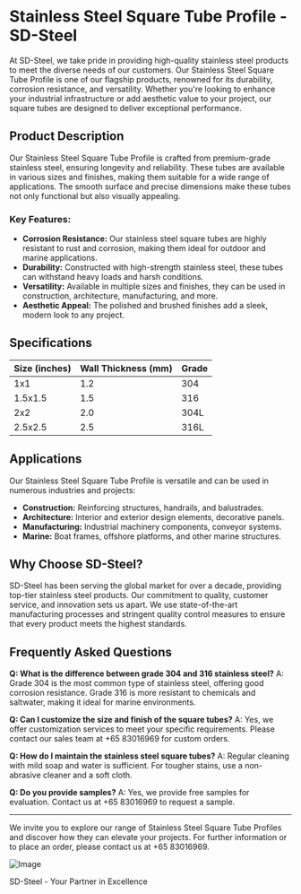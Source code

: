 # Stainless Steel Square Tube Profile - SD-Steel

At SD-Steel, we take pride in providing high-quality stainless steel products to meet the diverse needs of our customers. Our Stainless Steel Square Tube Profile is one of our flagship products, renowned for its durability, corrosion resistance, and versatility. Whether you're looking to enhance your industrial infrastructure or add aesthetic value to your project, our square tubes are designed to deliver exceptional performance.

## Product Description

Our Stainless Steel Square Tube Profile is crafted from premium-grade stainless steel, ensuring longevity and reliability. These tubes are available in various sizes and finishes, making them suitable for a wide range of applications. The smooth surface and precise dimensions make these tubes not only functional but also visually appealing.

### Key Features:
- **Corrosion Resistance:** Our stainless steel square tubes are highly resistant to rust and corrosion, making them ideal for outdoor and marine applications.
- **Durability:** Constructed with high-strength stainless steel, these tubes can withstand heavy loads and harsh conditions.
- **Versatility:** Available in multiple sizes and finishes, they can be used in construction, architecture, manufacturing, and more.
- **Aesthetic Appeal:** The polished and brushed finishes add a sleek, modern look to any project.

## Specifications

| Size (inches) | Wall Thickness (mm) | Grade     |
|---------------|---------------------|-----------|
| 1x1           | 1.2                 | 304       |
| 1.5x1.5       | 1.5                 | 316       |
| 2x2           | 2.0                 | 304L      |
| 2.5x2.5       | 2.5                 | 316L      |

## Applications

Our Stainless Steel Square Tube Profile is versatile and can be used in numerous industries and projects:

- **Construction:** Reinforcing structures, handrails, and balustrades.
- **Architecture:** Interior and exterior design elements, decorative panels.
- **Manufacturing:** Industrial machinery components, conveyor systems.
- **Marine:** Boat frames, offshore platforms, and other marine structures.

## Why Choose SD-Steel?

SD-Steel has been serving the global market for over a decade, providing top-tier stainless steel products. Our commitment to quality, customer service, and innovation sets us apart. We use state-of-the-art manufacturing processes and stringent quality control measures to ensure that every product meets the highest standards.

## Frequently Asked Questions

**Q: What is the difference between grade 304 and 316 stainless steel?**
A: Grade 304 is the most common type of stainless steel, offering good corrosion resistance. Grade 316 is more resistant to chemicals and saltwater, making it ideal for marine environments.

**Q: Can I customize the size and finish of the square tubes?**
A: Yes, we offer customization services to meet your specific requirements. Please contact our sales team at +65 83016969 for custom orders.

**Q: How do I maintain the stainless steel square tubes?**
A: Regular cleaning with mild soap and water is sufficient. For tougher stains, use a non-abrasive cleaner and a soft cloth.

**Q: Do you provide samples?**
A: Yes, we provide free samples for evaluation. Contact us at +65 83016969 to request a sample.

---

We invite you to explore our range of Stainless Steel Square Tube Profiles and discover how they can elevate your projects. For further information or to place an order, please contact us at +65 83016969.

![Image](https://github.com/user-attachments/assets/2567258e-e124-4816-932d-1809bd27ef0b)

SD-Steel - Your Partner in Excellence